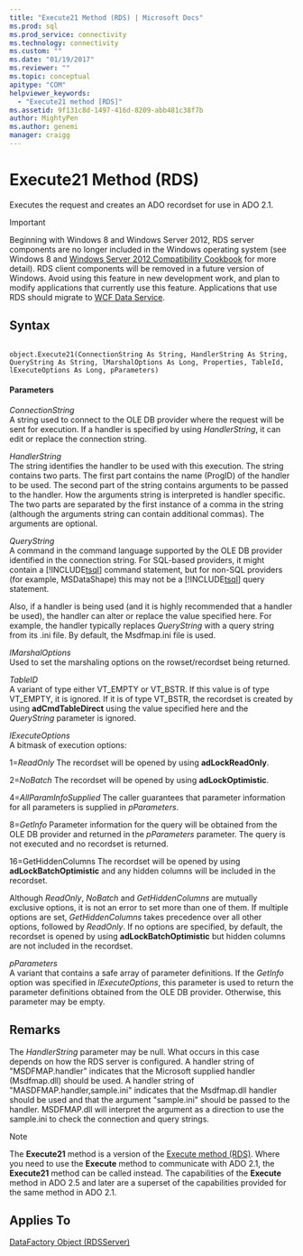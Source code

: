 ```yaml
---
title: "Execute21 Method (RDS) | Microsoft Docs"
ms.prod: sql
ms.prod_service: connectivity
ms.technology: connectivity
ms.custom: ""
ms.date: "01/19/2017"
ms.reviewer: ""
ms.topic: conceptual
apitype: "COM"
helpviewer_keywords: 
  - "Execute21 method [RDS]"
ms.assetid: 9f131c8d-1497-416d-8209-abb481c38f7b
author: MightyPen
ms.author: genemi
manager: craigg
---
```

# Execute21 Method (RDS)
Executes the request and creates an ADO recordset for use in ADO 2.1.  
  
> [!IMPORTANT]
>  Beginning with Windows 8 and Windows Server 2012, RDS server components are no longer included in the Windows operating system (see Windows 8 and [Windows Server 2012 Compatibility Cookbook](https://www.microsoft.com/download/details.aspx?id=27416) for more detail). RDS client components will be removed in a future version of Windows. Avoid using this feature in new development work, and plan to modify applications that currently use this feature. Applications that use RDS should migrate to [WCF Data Service](https://go.microsoft.com/fwlink/?LinkId=199565).  
  
## Syntax  
  
```  
  
object.Execute21(ConnectionString As String, HandlerString As String, QueryString As String, lMarshalOptions As Long, Properties, TableId, lExecuteOptions As Long, pParameters)  
```  
  
#### Parameters  
 *ConnectionString*  
 A string used to connect to the OLE DB provider where the request will be sent for execution. If a handler is specified by using *HandlerString*, it can edit or replace the connection string.  
  
 *HandlerString*  
 The string identifies the handler to be used with this execution. The string contains two parts. The first part contains the name (ProgID) of the handler to be used. The second part of the string contains arguments to be passed to the handler. How the arguments string is interpreted is handler specific. The two parts are separated by the first instance of a comma in the string (although the arguments string can contain additional commas). The arguments are optional.  
  
 *QueryString*  
 A command in the command language supported by the OLE DB provider identified in the connection string. For SQL-based providers, it might contain a [!INCLUDE[tsql](../../../includes/tsql-md.md)] command statement, but for non-SQL providers (for example, MSDataShape) this may not be a [!INCLUDE[tsql](../../../includes/tsql-md.md)] query statement.  
  
 Also, if a handler is being used (and it is highly recommended that a handler be used), the handler can alter or replace the value specified here. For example, the handler typically replaces *QueryString* with a query string from its .ini file. By default, the Msdfmap.ini file is used.  
  
 *lMarshalOptions*  
 Used to set the marshaling options on the rowset/recordset being returned.  
  
 *TableID*  
 A variant of type either VT_EMPTY or VT_BSTR. If this value is of type VT_EMPTY, it is ignored. If it is of type VT_BSTR, the recordset is created by using **adCmdTableDirect** using the value specified here and the *QueryString* parameter is ignored.  
  
 *lExecuteOptions*  
 A bitmask of execution options:  
  
 1=*ReadOnly* The recordset will be opened by using **adLockReadOnly**.  
  
 2=*NoBatch* The recordset will be opened by using **adLockOptimistic**.  
  
 4=*AllParamInfoSupplied* The caller guarantees that parameter information for all parameters is supplied in *pParameters*.  
  
 8=*GetInfo* Parameter information for the query will be obtained from the OLE DB provider and returned in the *pParameters* parameter. The query is not executed and no recordset is returned.  
  
 16=GetHiddenColumns     The recordset will be opened by using **adLockBatchOptimistic** and any hidden columns will be included in the recordset.  
  
 Although *ReadOnly*, *NoBatch* and *GetHiddenColumns* are mutually exclusive options, it is not an error to set more than one of them. If multiple options are set, *GetHiddenColumns* takes precedence over all other options, followed by *ReadOnly*. If no options are specified, by default, the recordset is opened by using **adLockBatchOptimistic** but hidden columns are not included in the recordset.  
  
 *pParameters*  
 A variant that contains a safe array of parameter definitions. If the *GetInfo* option was specified in *lExecuteOptions*, this parameter is used to return the parameter definitions obtained from the OLE DB provider. Otherwise, this parameter may be empty.  
  
## Remarks  
 The *HandlerString* parameter may be null. What occurs in this case depends on how the RDS server is configured. A handler string of "MSDFMAP.handler" indicates that the Microsoft supplied handler (Msdfmap.dll) should be used. A handler string of "MASDFMAP.handler,sample.ini" indicates that the Msdfmap.dll handler should be used and that the argument "sample.ini" should be passed to the handler. MSDFMAP.dll will interpret the argument as a direction to use the sample.ini to check the connection and query strings.  
  
> [!NOTE]
>  The **Execute21** method is a version of the [Execute method (RDS)](../../../ado/reference/rds-api/execute-method-rds.md). Where you need to use the **Execute** method to communicate with ADO 2.1, the **Execute21** method can be called instead. The capabilities of the **Execute** method in ADO 2.5 and later are a superset of the capabilities provided for the same method in ADO 2.1.  
  
## Applies To  
 [DataFactory Object (RDSServer)](../../../ado/reference/rds-api/datafactory-object-rdsserver.md)


